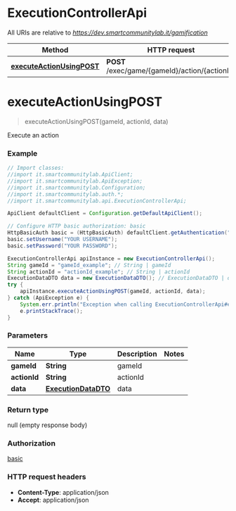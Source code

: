 # ExecutionControllerApi

All URIs are relative to *https://dev.smartcommunitylab.it/gamification*

Method | HTTP request | Description
------------- | ------------- | -------------
[**executeActionUsingPOST**](ExecutionControllerApi.md#executeActionUsingPOST) | **POST** /exec/game/{gameId}/action/{actionId} | Execute an action


<a name="executeActionUsingPOST"></a>
# **executeActionUsingPOST**
> executeActionUsingPOST(gameId, actionId, data)

Execute an action

### Example
```java
// Import classes:
//import it.smartcommunitylab.ApiClient;
//import it.smartcommunitylab.ApiException;
//import it.smartcommunitylab.Configuration;
//import it.smartcommunitylab.auth.*;
//import it.smartcommunitylab.api.ExecutionControllerApi;

ApiClient defaultClient = Configuration.getDefaultApiClient();

// Configure HTTP basic authorization: basic
HttpBasicAuth basic = (HttpBasicAuth) defaultClient.getAuthentication("basic");
basic.setUsername("YOUR USERNAME");
basic.setPassword("YOUR PASSWORD");

ExecutionControllerApi apiInstance = new ExecutionControllerApi();
String gameId = "gameId_example"; // String | gameId
String actionId = "actionId_example"; // String | actionId
ExecutionDataDTO data = new ExecutionDataDTO(); // ExecutionDataDTO | data
try {
    apiInstance.executeActionUsingPOST(gameId, actionId, data);
} catch (ApiException e) {
    System.err.println("Exception when calling ExecutionControllerApi#executeActionUsingPOST");
    e.printStackTrace();
}
```

### Parameters

Name | Type | Description  | Notes
------------- | ------------- | ------------- | -------------
 **gameId** | **String**| gameId |
 **actionId** | **String**| actionId |
 **data** | [**ExecutionDataDTO**](ExecutionDataDTO.md)| data |

### Return type

null (empty response body)

### Authorization

[basic](../README.md#basic)

### HTTP request headers

 - **Content-Type**: application/json
 - **Accept**: application/json

